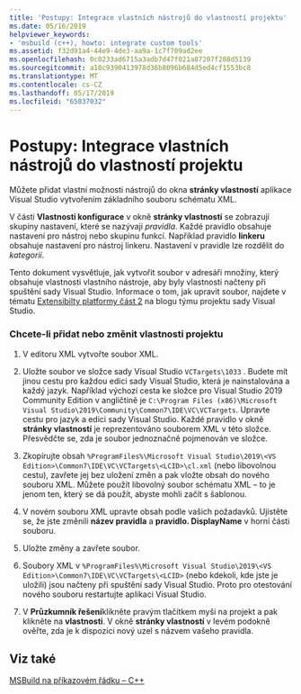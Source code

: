 ```yaml
---
title: 'Postupy: Integrace vlastních nástrojů do vlastností projektu'
ms.date: 05/16/2019
helpviewer_keywords:
- 'msbuild (c++), howto: integrate custom tools'
ms.assetid: f32d91a4-44e9-4de3-aa9a-1c7f709ad2ee
ms.openlocfilehash: 0c0233ad6715a3adb7d47f021a87207f288d5139
ms.sourcegitcommit: a10c9390413978d36b8096b684d5ed4cf1553bc8
ms.translationtype: MT
ms.contentlocale: cs-CZ
ms.lasthandoff: 05/17/2019
ms.locfileid: "65837032"
---
```

# <a name="how-to-integrate-custom-tools-into-the-project-properties"></a>Postupy: Integrace vlastních nástrojů do vlastností projektu

Můžete přidat vlastní možnosti nástrojů do okna **stránky vlastností** aplikace Visual Studio vytvořením základního souboru schématu XML.

V části **Vlastnosti konfigurace** v okně **stránky vlastností** se zobrazují skupiny nastavení, které se nazývají *pravidla*. Každé pravidlo obsahuje nastavení pro nástroj nebo skupinu funkcí. Například pravidlo **linkeru** obsahuje nastavení pro nástroj linkeru. Nastavení v pravidle lze rozdělit do *kategorií*.

Tento dokument vysvětluje, jak vytvořit soubor v adresáři množiny, který obsahuje vlastnosti vlastního nástroje, aby byly vlastnosti načteny při spuštění sady Visual Studio. Informace o tom, jak upravit soubor, najdete v tématu [Extensibilty platformy část 2](https://blogs.msdn.microsoft.com/vsproject/2009/06/18/platform-extensibility-part-2/) na blogu týmu projektu sady Visual Studio.

### <a name="to-add-or-change-project-properties"></a>Chcete-li přidat nebo změnit vlastnosti projektu

1. V editoru XML vytvořte soubor XML.

1. Uložte soubor ve složce sady Visual Studio `VCTargets\1033` . Budete mít jinou cestu pro každou edici sady Visual Studio, která je nainstalována a každý jazyk. Například výchozí cesta ke složce pro Visual Studio 2019 Community Edition v angličtině je `C:\Program Files (x86)\Microsoft Visual Studio\2019\Community\Common7\IDE\VC\VCTargets`. Upravte cestu pro jazyk a edici sady Visual Studio. Každé pravidlo v okně **stránky vlastností** je reprezentováno souborem XML v této složce. Přesvědčte se, zda je soubor jednoznačně pojmenován ve složce.

1. Zkopírujte obsah `%ProgramFiles%\Microsoft Visual Studio\2019\<VS Edition>\Common7\IDE\VC\VCTargets\<LCID>\cl.xml` (nebo libovolnou cestu), zavřete jej bez uložení změn a pak vložte obsah do nového souboru XML. Můžete použít libovolný soubor schématu XML – to je jenom ten, který se dá použít, abyste mohli začít s šablonou.

1. V novém souboru XML upravte obsah podle vašich požadavků. Ujistěte se, že jste změnili **název pravidla** a **pravidlo. DisplayName** v horní části souboru.

1. Uložte změny a zavřete soubor.

1. Soubory XML v `%ProgramFiles%\Microsoft Visual Studio\2019\<VS Edition>\Common7\IDE\VC\VCTargets\<LCID>` (nebo kdekoli, kde jste je uložili) jsou načteny při spuštění sady Visual Studio. Proto pro otestování nového souboru restartujte aplikaci Visual Studio.

1. V **Průzkumník řešení**klikněte pravým tlačítkem myši na projekt a pak klikněte na **vlastnosti**. V okně **stránky vlastností** v levém podokně ověřte, zda je k dispozici nový uzel s názvem vašeho pravidla.

## <a name="see-also"></a>Viz také

[MSBuild na příkazovém řádku – C++](msbuild-visual-cpp.md)
